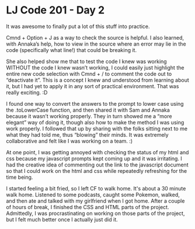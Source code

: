 # LJ Code 201 - Day 2

It was awesome to finally put a lot of this stuff into practice.

Cmnd + Option + J as a way to check the source is helpful. I also learned, with Annaka’s help, how to view in the source where an error may lie in the code (specifically what line!) that could be breaking it.

She also helped show me that to test the code I knew was working WITHOUT the code I knew wasn’t working, I could easily just highlight the entire new code selection with Cmnd + / to comment the code out to “deactivate it”. This is a concept I knew and understood from learning about it, but I had yet to apply it in any sort of practical environment. That was really exciting. :D

I found one way to convert the answers to the prompt to lower case using the .toLowerCase function, and then shared it with Sam and Annaka because it wasn’t working properly. They in turn showed me a “more elegant” way of doing it, though also how to make the method I was using work properly. I followed that up by sharing with the folks sitting next to me what they had told me, thus “blowing” their minds. It was extremely collaborative and felt like I was working on a team. :)

At one point, I was getting annoyed with checking the status of my html and css because my javascript prompts kept coming up and it was irritating. I had the creative idea of commenting out the link to the javascript document so that I could work on the html and css while repeatedly refreshing for the time being.

I started feeling a bit fried, so I left CF to walk home. It's about a 30 minute walk home. Listened to some podcasts, caught some Pokemon, walked, and then ate and talked with my girlfriend when I got home. After a couple of hours of break, I finished the CSS and HTML parts of the project. Admittedly, I was procrastinating on working on those parts of the project, but I felt much better once I actually just did it.
